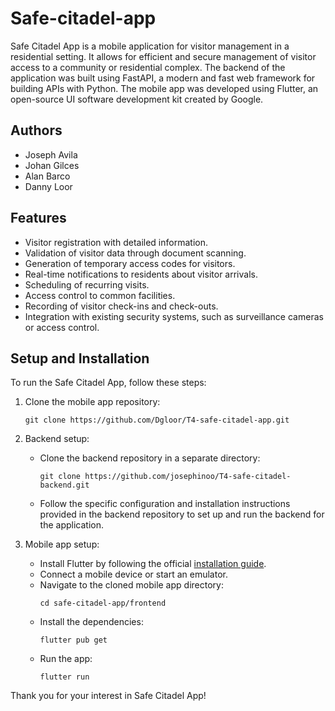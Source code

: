 # Safe-citadel-app

Safe Citadel App is a mobile application for visitor management in a residential setting. It allows for efficient and secure management of visitor access to a community or residential complex. The backend of the application was built using FastAPI, a modern and fast web framework for building APIs with Python. The mobile app was developed using Flutter, an open-source UI software development kit created by Google.

## Authors
- Joseph Avila
- Johan Gilces
- Alan Barco
- Danny Loor

## Features

- Visitor registration with detailed information.
- Validation of visitor data through document scanning.
- Generation of temporary access codes for visitors.
- Real-time notifications to residents about visitor arrivals.
- Scheduling of recurring visits.
- Access control to common facilities.
- Recording of visitor check-ins and check-outs.
- Integration with existing security systems, such as surveillance cameras or access control.

## Setup and Installation

To run the Safe Citadel App, follow these steps:

1. Clone the mobile app repository:

   ```
   git clone https://github.com/Dgloor/T4-safe-citadel-app.git
   ```

2. Backend setup:

   - Clone the backend repository in a separate directory:
     ```
     git clone https://github.com/josephinoo/T4-safe-citadel-backend.git
     ```
   - Follow the specific configuration and installation instructions provided in the backend repository to set up and run the backend for the application.

3. Mobile app setup:

   - Install Flutter by following the official [installation guide](https://flutter.dev/docs/get-started/install).
   - Connect a mobile device or start an emulator.
   - Navigate to the cloned mobile app directory:
     ```
     cd safe-citadel-app/frontend
     ```
   - Install the dependencies:
     ```
     flutter pub get
     ```
   - Run the app:
     ```
     flutter run
     ```

Thank you for your interest in Safe Citadel App!
